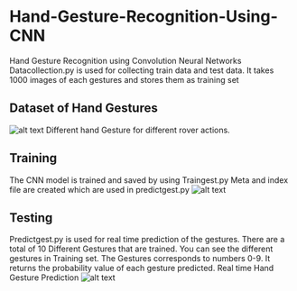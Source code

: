 # Hand-Gesture-Recognition-Using-CNN
Hand Gesture Recognition using Convolution Neural Networks
Datacollection.py is used for collecting train data and test data. 
It takes 1000 images of each gestures and stores them as training set

## Dataset of Hand Gestures
![alt text](https://github.com/raj-shah14/Hand-Gesture-Recognition-Using-CNN/blob/master/handgest.jpg)
Different hand Gesture for different rover actions.

## Training
The CNN model is trained and saved by using Traingest.py
Meta and index file are created which are used in predictgest.py
![alt text](https://github.com/raj-shah14/Hand-Gesture-Recognition-Using-CNN/blob/master/cnnarch.jpg)

## Testing 
Predictgest.py is used for real time prediction of the gestures.
There are a total of 10 Different Gestures that are trained.
You can see the different gestures in Training set.
The Gestures corresponds to numbers 0-9. It returns the probability value of each gesture predicted.
Real time Hand Gesture Prediction
![alt text](https://github.com/raj-shah14/Hand-Gesture-Recognition-Using-CNN/blob/master/results.jpg)
